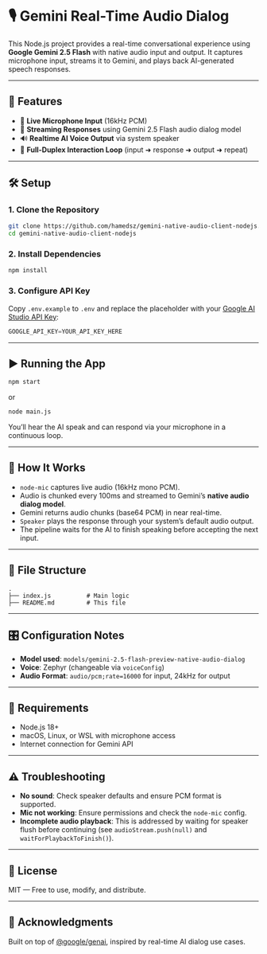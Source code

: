 # 🎙️ Gemini Real-Time Audio Dialog

This Node.js project provides a real-time conversational experience using **Google Gemini 2.5 Flash** with native audio input and output. It captures microphone input, streams it to Gemini, and plays back AI-generated speech responses.

---

## 🚀 Features

* 🎤 **Live Microphone Input** (16kHz PCM)
* 🧠 **Streaming Responses** using Gemini 2.5 Flash audio dialog model
* 🔊 **Realtime AI Voice Output** via system speaker
* 🔁 **Full-Duplex Interaction Loop** (input ➜ response ➜ output ➜ repeat)

---

## 🛠️ Setup

### 1. Clone the Repository

```bash
git clone https://github.com/hamedsz/gemini-native-audio-client-nodejs.git
cd gemini-native-audio-client-nodejs
```

### 2. Install Dependencies

```bash
npm install
```

### 3. Configure API Key

Copy `.env.example` to `.env` and replace the placeholder with your [Google AI Studio API Key](https://aistudio.google.com/apikey):

```js
GOOGLE_API_KEY=YOUR_API_KEY_HERE
```

---

## ▶️ Running the App

```bash
npm start
```
or 
```bash
node main.js
```

You’ll hear the AI speak and can respond via your microphone in a continuous loop.

---

## 🧩 How It Works

* `node-mic` captures live audio (16kHz mono PCM).
* Audio is chunked every 100ms and streamed to Gemini’s **native audio dialog model**.
* Gemini returns audio chunks (base64 PCM) in near real-time.
* `Speaker` plays the response through your system’s default audio output.
* The pipeline waits for the AI to finish speaking before accepting the next input.

---

## 📁 File Structure

```
.
├── index.js          # Main logic
├── README.md         # This file
```

---

## 🎛️ Configuration Notes

* **Model used**: `models/gemini-2.5-flash-preview-native-audio-dialog`
* **Voice**: Zephyr (changeable via `voiceConfig`)
* **Audio Format**: `audio/pcm;rate=16000` for input, 24kHz for output

---

## 🧠 Requirements

* Node.js 18+
* macOS, Linux, or WSL with microphone access
* Internet connection for Gemini API

---

## ⚠️ Troubleshooting

* **No sound**: Check speaker defaults and ensure PCM format is supported.
* **Mic not working**: Ensure permissions and check the `node-mic` config.
* **Incomplete audio playback**: This is addressed by waiting for speaker flush before continuing (see `audioStream.push(null)` and `waitForPlaybackToFinish()`).

---

## 📜 License

MIT — Free to use, modify, and distribute.

---

## 🙏 Acknowledgments

Built on top of [@google/genai](https://www.npmjs.com/package/@google/genai), inspired by real-time AI dialog use cases.